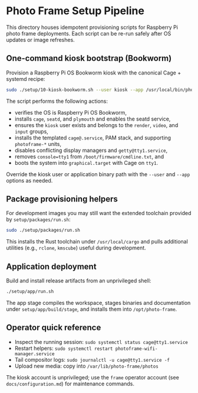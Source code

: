 # Photo Frame Setup Pipeline

This directory houses idempotent provisioning scripts for Raspberry Pi photo
frame deployments. Each script can be re-run safely after OS updates or image
refreshes.

## One-command kiosk bootstrap (Bookworm)

Provision a Raspberry Pi OS Bookworm kiosk with the canonical Cage + systemd
recipe:

```bash
sudo ./setup/10-kiosk-bookworm.sh --user kiosk --app /usr/local/bin/photo-app
```

The script performs the following actions:

- verifies the OS is Raspberry Pi OS Bookworm,
- installs `cage`, `seatd`, and `plymouth` and enables the seatd service,
- ensures the `kiosk` user exists and belongs to the `render`, `video`, and
  `input` groups,
- installs the templated `cage@.service`, PAM stack, and supporting
  `photoframe-*` units,
- disables conflicting display managers and `getty@tty1.service`,
- removes `console=tty1` from `/boot/firmware/cmdline.txt`, and
- boots the system into `graphical.target` with Cage on `tty1`.

Override the kiosk user or application binary path with the `--user` and
`--app` options as needed.

## Package provisioning helpers

For development images you may still want the extended toolchain provided by
`setup/packages/run.sh`:

```bash
sudo ./setup/packages/run.sh
```

This installs the Rust toolchain under `/usr/local/cargo` and pulls additional
utilities (e.g., `rclone`, `kmscube`) useful during development.

## Application deployment

Build and install release artifacts from an unprivileged shell:

```bash
./setup/app/run.sh
```

The app stage compiles the workspace, stages binaries and documentation under
`setup/app/build/stage`, and installs them into `/opt/photo-frame`.

## Operator quick reference

- Inspect the running session: `sudo systemctl status cage@tty1.service`
- Restart helpers: `sudo systemctl restart photoframe-wifi-manager.service`
- Tail compositor logs: `sudo journalctl -u cage@tty1.service -f`
- Upload new media: copy into `/var/lib/photo-frame/photos`

The kiosk account is unprivileged; use the `frame` operator account (see
`docs/configuration.md`) for maintenance commands.
